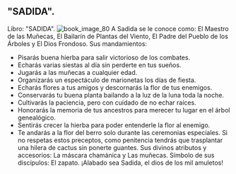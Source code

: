 ## "SADIDA".
Libro: "SADIDA".
![book_image_80](https://media.discordapp.net/attachments/1105643336989159555/1105648269788454984/80.jpg)
A Sadida se le conoce como: El Maestro de las Muñecas, El Bailarín de Plantas del Viento, El Padre del Pueblo de los Árboles y El Dios Frondoso.
Sus mandamientos:
- Pisarás buena hierba para salir victorioso de los combates.
- Echarás varias siestas al día sin perderte en tus sueños.
- Jugarás a las muñecas a cualquier edad.
- Organizarás un espectáculo de marionetas los días de fiesta.
- Echarás flores a tus amigos y descornarás la flor de tus enemigos.
- Conservarás tu buena planta bailando a la luz de la luna toda la noche.
- Cultivarás la paciencia, pero con cuidado de no echar raíces.
- Honorarás la memoria de tus ancestros para merecer tu lugar en el árbol genealógico.
- Sentirás crecer la hierba para poder entenderle la flor al enemigo.
- Te andarás a la flor del berro solo durante las ceremonias especiales.
Si no respetas estos preceptos, como penitencia tendrás que trasplantar una hilera de cactus sin ponerte guantes.
Sus divinos atributos y accesorios: La máscara chamánica y Las muñecas.
Símbolo de sus discípulos: El zapato.
¡Alabado sea Sadida, el dios de los mil amuletos!